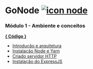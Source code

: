 # GoNode [![icon node](https://icongr.am/devicon/nodejs-original.svg)](https://github.com/deppbrazil/rocketseat) # 


### Módulo 1 - Ambiente e conceitos ###
**[{ Código }](https://github.com/deppbrazil/course-goNode/blob/master/modulo1)**
* [Introdução e arquitetura](https://github.com/deppbrazil/course-goNode/blob/master/markdown/introducao-arquitetura.md)
* [Instalação Node e Yarn](https://github.com/deppbrazil/course-goNode/blob/master/markdown/instalacao-node-yarn.md)
* [Criado servidor HTTP](https://github.com/deppbrazil/course-goNode/blob/master/markdown/criando-servidor-http.md)
* [Instalação do ExpressJS](https://github.com/deppbrazil/course-goNode/blob/master/markdown/instalacao-express.md)